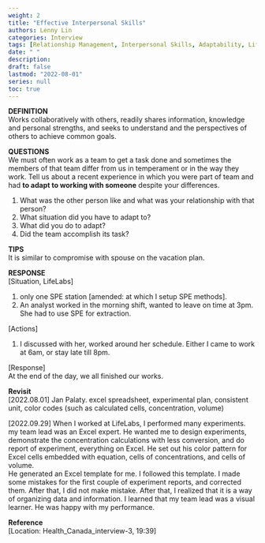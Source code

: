 ```yaml
---
weight: 2
title: "Effective Interpersonal Skills"
authors: Lenny Lin
categories: Interview
tags: [Relationship Management, Interpersonal Skills, Adaptability, LifeLabs Situation]
date: " "
description: 
draft: false
lastmod: "2022-08-01"
series: null
toc: true
---
```


**DEFINITION**  
Works collaboratively with others, readily shares information, knowledge and personal strengths, and seeks to understand and the perspectives of others to achieve common goals.  

**QUESTIONS**  
We must often work as a team to get a task done and sometimes the members of that team differ from us in temperament or in the way they work.  Tell us about a recent experience in which you were part of team and had **to adapt to working with someone** despite your differences.  

1) What was the other person like and what was your relationship with that person?  
2) What situation did you have to adapt to?  
3) What did you do to adapt?  
4) Did the team accomplish its task?  

**TIPS**  
It is similar to compromise with spouse on the vacation plan.  

**RESPONSE**  
[Situation, LifeLabs]   
1) only one SPE station [amended: at which I setup SPE methods].  
2) An analyst worked in the morning shift, wanted to leave on time at 3pm. She had to use SPE for extraction.  

[Actions]  
1) I discussed with her, worked around her schedule.  Either I came to work at 6am, or stay late till 8pm.  

[Response]  
At the end of the day, we all finished our works.  


**Revisit**  
[2022.08.01] Jan Palaty. excel spreadsheet, experimental plan, consistent unit, color codes (such as calculated cells, concentration, volume)

[2022.09.29] When I worked at LifeLabs, I performed many experiments. my team lead was an Excel expert.  He wanted me to design experiments, demonstrate the concentration calculations with less conversion, and do report of experiment, everything on Excel. He set out his color pattern for Excel cells embedded with equation, cells of concentrations, and cells of volume.  
He generated an Excel template for me. I followed this template. I made some mistakes for the first couple of experiment reports, and corrected them.  After that, I did not make mistake.  After that, I realized that it is a way of organizing data and information.  I learned that my team lead was a visual learner. He was happy with my performance.





**Reference**  
[Location: Health_Canada_interview-3, 19:39]  

